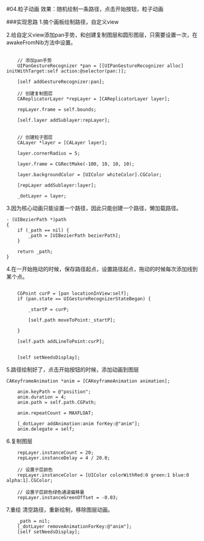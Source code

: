 #04.粒子动画
效果：随机绘制一条路径，点击开始按钮，粒子动画

###实现思路
1.搞个画板绘制路径，自定义view

2.给自定义view添加pan手势，和创建复制图层和圆形图层，只需要设置一次，在awakeFromNib方法中设置。

```

	// 添加pan手势
    UIPanGestureRecognizer *pan = [[UIPanGestureRecognizer alloc] initWithTarget:self action:@selector(pan:)];

    [self addGestureRecognizer:pan];

    // 创建复制图层
    CAReplicatorLayer *repLayer = [CAReplicatorLayer layer];

    repLayer.frame = self.bounds;

    [self.layer addSublayer:repLayer];


    // 创建粒子图层
    CALayer *layer = [CALayer layer];

    layer.cornerRadius = 5;

    layer.frame = CGRectMake(-100, 10, 10, 10);

    layer.backgroundColor = [UIColor whiteColor].CGColor;

    [repLayer addSublayer:layer];

    _dotLayer = layer;

```

3.因为核心动画只能设置一个路径，因此只能创建一个路径，懒加载路径。


```
- (UIBezierPath *)path
{
    if (_path == nil) {
        _path = [UIBezierPath bezierPath];
    }

    return _path;
}

```

4.在一开始拖动的时候，保存路径起点，设置路径起点，拖动的时候每次添加线到某个点。

```

	CGPoint curP = [pan locationInView:self];
    if (pan.state == UIGestureRecognizerStateBegan) {

        _startP = curP;

        [self.path moveToPoint:_startP];

    }

    [self.path addLineToPoint:curP];


    [self setNeedsDisplay];
```

5.路径绘制好了，点击开始按钮的时候，添加动画到图层


```
CAKeyframeAnimation *anim = [CAKeyframeAnimation animation];

    anim.keyPath = @"position";
    anim.duration = 4;
    anim.path = self.path.CGPath;

    anim.repeatCount = MAXFLOAT;

    [_dotLayer addAnimation:anim forKey:@"anim"];
    anim.delegate = self;

```

6.复制图层

```
	repLayer.instanceCount = 20;
    repLayer.instanceDelay = 4 / 20.0;

    // 设置子层颜色
    repLayer.instanceColor = [UIColor colorWithRed:0 green:1 blue:0 alpha:1].CGColor;

    // 设置子层颜色绿色通道偏移量
    repLayer.instanceGreenOffset = -0.03;

```
7.重绘
清空路径，重新绘制，移除图层动画。

```
	_path = nil;
    [_dotLayer removeAnimationForKey:@"anim"];
    [self setNeedsDisplay];
```

